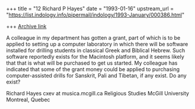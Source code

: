 +++
title = "12 Richard P Hayes"
date = "1993-01-16"
upstream_url = "https://list.indology.info/pipermail/indology/1993-January/000386.html"

+++
[Archive link](https://list.indology.info/pipermail/indology/1993-January/000386.html)

A colleague in my department has gotten a grant, part of which is
to be applied to setting up a computer laboratory in which there will
be software installed for drilling students in classical Greek and
Biblical Hebrew. Such software reportedly exists for the Macintosh
platform, and it seems likely that that is what will be purchased
to get us started. My colleague has indicated that some of the
grant money could be applied to purchasing computer-assisted drills
for Sanskrit, Pali and Tibetan, if any exist. Do any exist?

Richard Hayes                                      cxev at musica.mcgill.ca
Religious Studies           McGill University           Montreal, Quebec




